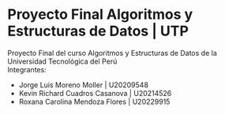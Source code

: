# Proyecto Final Algoritmos y Estructuras de Datos | UTP
Proyecto Final del curso Algoritmos y Estructuras de Datos de la Universidad Tecnológica del Perú<br>
Integrantes:<br>
- Jorge Luis Moreno Moller       | U20209548
- Kevin Richard Cuadros Casanova | U20214526
- Roxana Carolina Mendoza Flores | U20229915